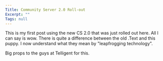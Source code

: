 ```yaml
---
Title: Community Server 2.0 Roll-out
Excerpt: ""
Tags: null
---
```

This is my first post using the new CS 2.0 that was just rolled out here. All I can say is wow. There is quite a difference between the old .Text and this puppy. I now understand what they mean by "leapfrogging technology".

Big props to the guys at Telligent for this. 
